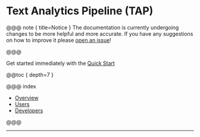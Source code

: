 # Text Analytics Pipeline (TAP)

@@@ note { title=Notice }
The documentation is currently undergoing changes to be more helpful and more accurate. 
If you have any suggestions on how to improve it please [open an issue](https://github.com/heta-io/tap/issues)!

@@@

Get started immediately with the [Quick Start](overview/quick_start.html)

@@toc { depth=7 }

@@@ index
* [Overview](overview/index.md)
* [Users](user/index.md)
* [Developers](developer/index.md)

@@@

---

<!-- @scaladoc[TAP API (Scaladoc)](api.index) -->
